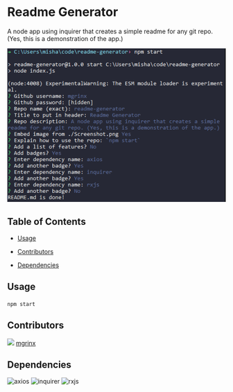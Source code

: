 # Readme Generator
A node app using inquirer that creates a simple readme for any git repo. (Yes, this is a demonstration of the app.)  

![Screenshot](Screenshot.png)
## Table of Contents
- [Usage](#Usage)

- [Contributors](#Contributors)
- [Dependencies](#Dependencies)
## Usage
`npm start`


## Contributors
<img src="https://github.com/mgrinx.png?size=24"> <a href="https://github.com/mgrinx">mgrinx</span></a>


## Dependencies
![axios](https://img.shields.io/badge/dynamic/json?color=blue&label=axios&query=%24.dependencies.axios&url=https%3A%2F%2Fraw.githubusercontent.com%2Fmgrinx%2Freadme-generator%2Fmaster%2Fpackage.json)
![inquirer](https://img.shields.io/badge/dynamic/json?color=blue&label=inquirer&query=%24.dependencies.inquirer&url=https%3A%2F%2Fraw.githubusercontent.com%2Fmgrinx%2Freadme-generator%2Fmaster%2Fpackage.json)
![rxjs](https://img.shields.io/badge/dynamic/json?color=blue&label=rxjs&query=%24.dependencies.rxjs&url=https%3A%2F%2Fraw.githubusercontent.com%2Fmgrinx%2Freadme-generator%2Fmaster%2Fpackage.json)

